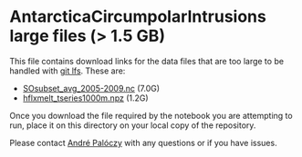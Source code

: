 # AntarcticaCircumpolarIntrusions large files (\> 1.5 GB)

This file contains download links for the data files that are too large to be
handled with [git lfs](https://git-lfs.github.com/). These are:

* [SOsubset_avg_2005-2009.nc](https://www.dropbox.com/s/2n4ac7mlwz8tso2/SOsubset_avg_2005-2009.nc?dl=0) (7.0G)
* [hflxmelt_tseries1000m.npz](https://www.dropbox.com/s/o90lmns0hp37vi9/hflxmelt_tseries1000m.npz?dl=0) (1.2G)

Once you download the file required by the notebook you are attempting to run, place it on this directory on your local copy of the repository.

Please contact [André Palóczy](mailto:apaloczy@ucsd.edu) with any questions or if you have issues.
